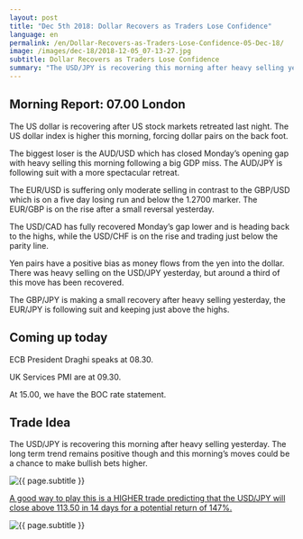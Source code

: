 ```yaml
---
layout: post
title: "Dec 5th 2018: Dollar Recovers as Traders Lose Confidence"
language: en
permalink: /en/Dollar-Recovers-as-Traders-Lose-Confidence-05-Dec-18/
image: /images/dec-18/2018-12-05_07-13-27.jpg
subtitle: Dollar Recovers as Traders Lose Confidence
summary: "The USD/JPY is recovering this morning after heavy selling yesterday. The long term trend remains positive though and this morning’s moves could be a chance to make bullish bets higher"
---
```

## Morning Report: 07.00 London

The US dollar is recovering after US stock markets retreated last night. The US dollar index is higher this morning, forcing dollar pairs on the back foot. 

The biggest loser is the AUD/USD which has closed Monday’s opening gap with heavy selling this morning following a big GDP miss. The AUD/JPY is following suit with a more spectacular retreat. 

The EUR/USD is suffering only moderate selling in contrast to the GBP/USD which is on a five day losing run and below the 1.2700 marker. The EUR/GBP is on the rise after a small reversal yesterday. 

The USD/CAD has fully recovered Monday’s gap lower and is heading back to the highs, while the USD/CHF is on the rise and trading just below the parity line. 

Yen pairs have a positive bias as money flows from the yen into the dollar. There was heavy selling on the USD/JPY yesterday, but around a third of this move has been recovered. 

The GBP/JPY is making a small recovery after heavy selling yesterday, the EUR/JPY is following suit and keeping just above the highs. 

## Coming up today

ECB President Draghi speaks at 08.30. 

UK Services PMI are at 09.30. 

At 15.00, we have the BOC rate statement. 

## Trade Idea

The USD/JPY is recovering this morning after heavy selling yesterday. The long term trend remains positive though and this morning’s moves could be a chance to make bullish bets higher.

<img class="post-image" src="{{ site.url }}/images/dec-18/2018-12-05_07-13-27.jpg" alt="{{ page.subtitle }}" title="{{ page.subtitle }}">

<a href="%LINK%%?currency=GBP&market=forex&underlying=frxUSDJPY&formname=higherlower&duration_amount=14&duration_units=d&amount=10&amount_type=stake&expiry_type=duration&barrier=113.50" target="_blank" rel="noopener noreferrer nofollow">A good way to play this is a HIGHER trade predicting that the USD/JPY will close above 113.50 in 14 days for a potential return of 147%.</a>

<img class="post-image" src="{{ site.url }}/images/dec-18/2018-12-05_07-17-03.jpg" alt="{{ page.subtitle }}" title="{{ page.subtitle }}">